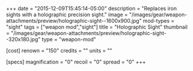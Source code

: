 +++
date = "2015-12-09T15:45:14-05:00"
description = "Replaces iron sights with a holographic precision sight."
image = "/images/gear/weapon-attachments/preview/holographic-sight--1600x900.jpg"
mod-types = "sight"
tags = ["weapon mod","sight"]
title = "Holographic Sight"
thumbnail = "/images/gear/weapon-attachments/preview/holographic-sight--320x180.jpg"
type = "weapon-mod"

[cost]
  renown = "150"
  credits = ""
  units = ""

[specs]
  magnification = "0"
  recoil = "0"
  spread = "0"
+++
